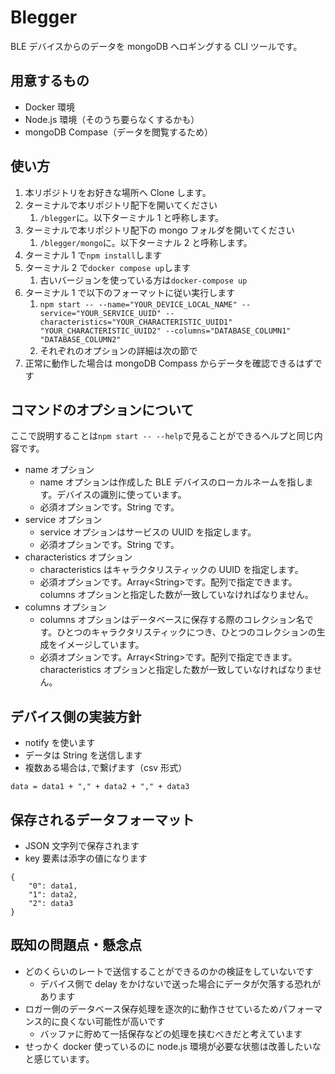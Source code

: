 # Blegger

BLE デバイスからのデータを mongoDB へロギングする CLI ツールです。

## 用意するもの

- Docker 環境
- Node.js 環境（そのうち要らなくするかも）
- mongoDB Compase（データを閲覧するため）

## 使い方

1. 本リポジトリをお好きな場所へ Clone します。
2. ターミナルで本リポジトリ配下を開いてください
   1. `/blegger`に。以下ターミナル 1 と呼称します。
3. ターミナルで本リポジトリ配下の mongo フォルダを開いてください
   1. `/blegger/mongo`に。以下ターミナル 2 と呼称します。
4. ターミナル 1 で`npm install`します
5. ターミナル 2 で`docker compose up`します
   1. 古いバージョンを使っている方は`docker-compose up`
6. ターミナル 1 で以下のフォーマットに従い実行します
   1. `npm start -- --name="YOUR_DEVICE_LOCAL_NAME" --service="YOUR_SERVICE_UUID" --characteristics="YOUR_CHARACTERISTIC_UUID1" "YOUR_CHARACTERISTIC_UUID2" --columns="DATABASE_COLUMN1" "DATABASE_COLUMN2"`
   2. それぞれのオプションの詳細は次の節で
7. 正常に動作した場合は mongoDB Compass からデータを確認できるはずです

## コマンドのオプションについて

ここで説明することは`npm start -- --help`で見ることができるヘルプと同じ内容です。

- name オプション
  - name オプションは作成した BLE デバイスのローカルネームを指します。デバイスの識別に使っています。
  - 必須オプションです。String です。
- service オプション
  - service オプションはサービスの UUID を指定します。
  - 必須オプションです。String です。
- characteristics オプション
  - characteristics はキャラクタリスティックの UUID を指定します。
  - 必須オプションです。Array\<String\>です。配列で指定できます。columns オプションと指定した数が一致していなければなりません。
- columns オプション
  - columns オプションはデータベースに保存する際のコレクション名です。ひとつのキャラクタリスティックにつき、ひとつのコレクションの生成をイメージしています。
  - 必須オプションです。Array\<String\>です。配列で指定できます。characteristics オプションと指定した数が一致していなければなりません。

## デバイス側の実装方針

- notify を使います
- データは String を送信します
- 複数ある場合は`,`で繋げます（csv 形式）

```
data = data1 + "," + data2 + "," + data3
```

## 保存されるデータフォーマット

- JSON 文字列で保存されます
- key 要素は添字の値になります

```
{
    "0": data1,
    "1": data2,
    "2": data3
}
```

## 既知の問題点・懸念点

- どのくらいのレートで送信することができるのかの検証をしていないです
  - デバイス側で delay をかけないで送った場合にデータが欠落する恐れがあります
- ロガー側のデータベース保存処理を逐次的に動作させているためパフォーマンス的に良くない可能性が高いです
  - バッファに貯めて一括保存などの処理を挟むべきだと考えています
- せっかく docker 使っているのに node.js 環境が必要な状態は改善したいなと感じています。
